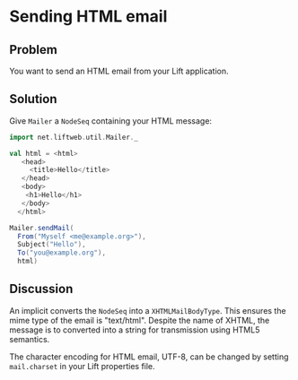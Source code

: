 Sending HTML email
==================

Problem
-------

You want to send an HTML email from your Lift application.

Solution
--------

Give `Mailer` a `NodeSeq` containing your HTML message:

```scala
import net.liftweb.util.Mailer._

val html = <html>
   <head>
     <title>Hello</title>
   </head>
   <body>
    <h1>Hello</h1>
   </body>
  </html>

Mailer.sendMail(
  From("Myself <me@example.org>"),
  Subject("Hello"),
  To("you@example.org"),
  html)
```


Discussion
----------

An implicit converts the `NodeSeq` into a `XHTMLMailBodyType`.  This ensures the mime type of the email is "text/html". Despite the name of XHTML, the message is to converted into a string for transmission using HTML5 semantics.

The character encoding for HTML email, UTF-8, can be changed by setting `mail.charset` in your Lift properties file.



